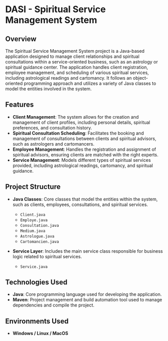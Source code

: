 <h1>DASI - Spiritual Service Management System</h1>

<h2>Overview</h2>
The Spiritual Service Management System project is a Java-based application designed to manage client relationships and spiritual consultations within a service-oriented business, such as an astrology or spiritual guidance center. The application handles client registration, employee management, and scheduling of various spiritual services, including astrological readings and cartomancy. It follows an object-oriented programming approach and utilizes a variety of Java classes to model the entities involved in the system.

<h2>Features</h2>

- <b>Client Management</b>: The system allows for the creation and management of client profiles, including personal details, spiritual preferences, and consultation history.
- <b>Spiritual Consultation Scheduling</b>: Facilitates the booking and management of consultations between clients and spiritual advisors, such as astrologers and cartomancers.
- <b>Employee Management</b>: Handles the registration and assignment of spiritual advisors, ensuring clients are matched with the right experts.
- <b>Service Management</b>: Models different types of spiritual services provided, including astrological readings, cartomancy, and spiritual guidance.

<h2>Project Structure</h2>

- <b>Java Classes</b>: Core classes that model the entities within the system, such as clients, employees, consultations, and spiritual services.
  - `Client.java`
  - `Employe.java`
  - `Consultation.java`
  - `Medium.java`
  - `Astrologue.java`
  - `Cartomancien.java`
  
- <b>Service Layer</b>: Includes the main service class responsible for business logic related to spiritual services.
  - `Service.java`

<h2>Technologies Used</h2>

- <b>Java</b>: Core programming language used for developing the application.
- <b>Maven</b>: Project management and build automation tool used to manage dependencies and compile the project.

<h2>Environments Used</h2>

- <b>Windows / Linux / MacOS </b>

</p>
